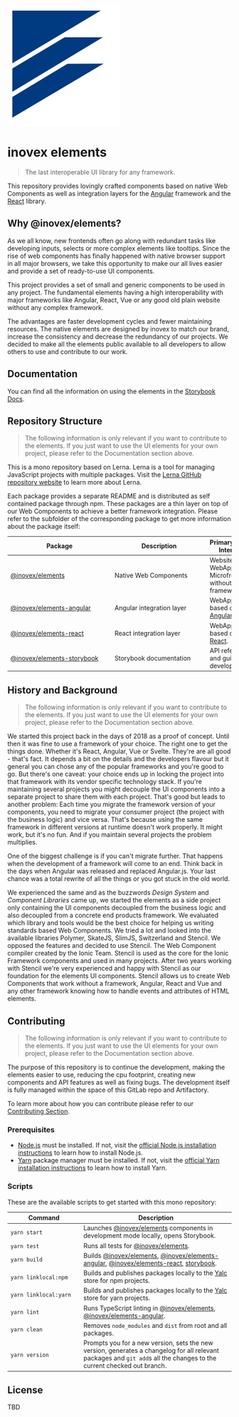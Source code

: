 ![inovex elements Logo](doc/assets/elements.svg "inovex elements Logo")

# inovex elements

> The last interoperable UI library for any framework.

This repository provides lovingly crafted components based on native Web Components as well as integration layers for the [Angular](https://github.com/angular) framework and the [React](https://github.com/facebook/react) library.

## Why @inovex/elements?

As we all know, new frontends often go along with redundant tasks like developing inputs, selects or more complex elements like tooltips. Since the rise of web components has finally happened with native browser support in all major browsers, we take this opportunity to make our all lives easier and provide a set of ready-to-use UI components.

This project provides a set of small and generic components to be used in any project. The fundamental elements having a high interoperability with major frameworks like Angular, React, Vue or any good old plain website without any complex framework.

The advantages are faster development cycles and fewer maintaining resources. The native elements are designed by inovex to match our brand, increase the consistency and decrease the redundancy of our projects. We decided to make all the elements public available to all developers to allow others to use and contribute to our work.

## Documentation

You can find all the information on using the elements in the [Storybook Docs](https://elements.inovex.io/dist/latest/storybook).

## Repository Structure

> The following information is only relevant if you want to contribute to the elements. If you just want
> to use the UI elements for your own project, please refer to the Documentation section above.

This is a mono repository based on Lerna. Lerna is a tool for managing JavaScript projects with multiple packages. Visit the [Lerna GitHub repository website](https://github.com/lerna/lerna) to learn more about Lerna.

Each package provides a separate README and is distributed as self contained package through npm. These packages are a thin layer on top of our Web Components to achieve a better framework integration. Please refer to the subfolder of the corresponding package to get more information about the package itself:

| <div style="width:220px">**Package**</div> | <div style="width:200px">**Description**</div> | **Primary Usage Intention** |
| --- | --- | --- |
| [@inovex/elements](packages/elements)|Native Web Components|Websites, WebApps and Microfrontends without a framework.|
| [@inovex/elements-angular](packages/elements-angular/elements)|Angular integration layer|WebApps based on [Angular](https://github.com/angular).|
| [@inovex/elements-react](packages/elements-react)|React integration layer|WebApps based on [React](https://github.com/facebook/react).|
| [@inovex/elements-storybook](packages/elements-storybook)|Storybook documentation|API reference and guide for developers.|

## History and Background

> The following information is only relevant if you want to contribute to the elements. If you just want
> to use the UI elements for your own project, please refer to the Documentation section above.

We started this project back in the days of 2018 as a proof of concept. Until then it was fine to use a framework of your choice. The right one to get the things done. Whether it's React, Angular, Vue or Svelte. They're are all good - that's fact. It depends a bit on the details and the developers flavour but it general you can chose any of the popular frameworks and you're good to go. But there's one caveat: your choice ends up in locking the project into that framework with its vendor specific technology stack. If you're maintaining several projects you might decouple the UI components into a separate project to share them with each project. That's good but leads to another problem: Each time you migrate the framework version of your components, you need to migrate your consumer project (the project with the business logic) and vice versa. That's because using the same framework in different versions at runtime doesn't work properly. It might work, but it's no fun. And if you maintain several projects the problem multiplies.

One of the biggest challenge is if you can't migrate further. That happens when the development of a framework will come to an end. Think back in the days when Angular was released and replaced Angular.js. Your last chance was a total rewrite of all the things or you got stuck in the old world.

We experienced the same and as the buzzwords *Design System* and *Component Libraries* came up, we started the elements as a side project only containing the UI components decoupled from the business logic and also decoupled from a concrete end products framework. We evaluated which library and tools would be the best choice for helping us writing standards based Web Components. We tried a lot and looked into the available libraries Polymer, SkateJS, SlimJS, Switzerland and Stencil. We opposed the features and decided to use Stencil. The Web Component compiler created by the Ionic Team. Stencil is used as the core for the Ionic Framework components and used in many projects. After two years working with Stencil we're very experienced and happy with Stencil as our foundation for the elements UI components. Stencil allows us to create Web Components that work without a framework, Angular, React and Vue and any other framework knowing how to handle events and attributes of HTML elements.

## Contributing

> The following information is only relevant if you want to contribute to the elements. If you just want
> to use the UI elements for your own project, please refer to the Documentation section above.

The purpose of this repository is to continue the development, making the elements easier to use, reducing the cpu footprint, creating new components and API features as well as fixing bugs. The development itself is fully managed within the space of this GitLab repo and Artifactory.

To learn more about how you can contribute please refer to our [Contributing Section](https://elements.inovex.io/dist/latest/storybook).

### Prerequisites

* [Node.js](https://nodejs.org) must be installed. If not, visit the [official Node.js installation instructions](https://nodejs.org/en/download/package-manager/) to learn how to install Node.js.
* [Yarn](https://yarnpkg.com) package manager must be installed. If not, visit the
[official Yarn installation instructions](https://yarnpkg.com/getting-started/install) to learn how
to install Yarn.

### Scripts

These are the available scripts to get started with this mono repository:

| <div style="width:150px">**Command**</div> | **Description** |
| --- | --- |
|`yarn start`|Launches [@inovex/elements](packages/elements) components in development mode locally, opens Storybook.|
|`yarn test`|Runs all tests for [@inovex/elements](packages/elements).|
|`yarn build`|Builds [@inovex/elements](packages/elements), [@inovex/elements-angular](packages/elements-angular), [@inovex/elements-react](packages/elements-react), [storybook](packages/storybook).|
|`yarn linklocal:npm`|Builds and publishes packages locally to the [Yalc](https://github.com/whitecolor/yalc) store for npm projects.|
|`yarn linklocal:yarn`|Builds and publishes packages locally to the [Yalc](https://github.com/whitecolor/yalc) store for yarn projects.|
|`yarn lint`|Runs TypeScript linting in [@inovex/elements](packages/elements), [@inovex/elements-angular](packages/elements-angular).|
|`yarn clean`|Removes `node_modules` and `dist` from root and all packages.|
|`yarn version`|Prompts you for a new version, sets the new version, generates a changelog for all relevant packages and `git add`s all the changes to the current checked out branch.|

## License

TBD
